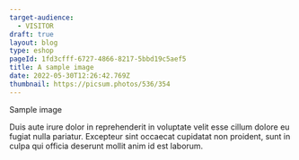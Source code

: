 ```yaml
---
target-audience:
  - VISITOR
draft: true
layout: blog
type: eshop
pageId: 1fd3cfff-6727-4866-8217-5bbd19c5aef5
title: A sample image
date: 2022-05-30T12:26:42.769Z
thumbnail: https://picsum.photos/536/354
---
```

Sample image

Duis aute irure dolor in reprehenderit in voluptate velit esse cillum dolore eu fugiat nulla pariatur. Excepteur sint occaecat cupidatat non proident, sunt in culpa qui officia deserunt mollit anim id est laborum.